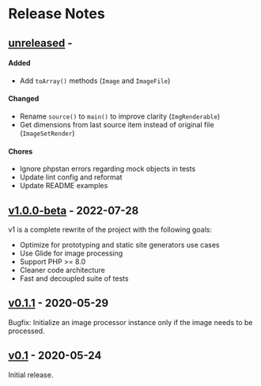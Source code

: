 # Release Notes

## [unreleased](https://github.com/pboivin/flou/compare/v1.0.0-beta...main) - 

#### Added

- Add `toArray()` methods (`Image` and `ImageFile`)

#### Changed

- Rename `source()` to `main()` to improve clarity (`ImgRenderable`)
- Get dimensions from last source item instead of original file (`ImageSetRender`)

#### Chores

- Ignore phpstan errors regarding mock objects in tests
- Update lint config and reformat
- Update README examples


## [v1.0.0-beta](https://github.com/pboivin/flou/compare/v0.1.1...v1.0.0-beta) - 2022-07-28

v1 is a complete rewrite of the project with the following goals:

- Optimize for prototyping and static site generators use cases
- Use Glide for image processing
- Support PHP >= 8.0
- Cleaner code architecture
- Fast and decoupled suite of tests


## [v0.1.1](https://github.com/pboivin/flou/compare/v0.1...v0.1.1) - 2020-05-29

Bugfix: Initialize an image processor instance only if the image needs to be processed.


## [v0.1](https://github.com/pboivin/flou/releases/tag/v0.1) - 2020-05-24

Initial release.

